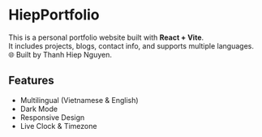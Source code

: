 # HiepPortfolio

This is a personal portfolio website built with **React + Vite**.  
It includes projects, blogs, contact info, and supports multiple languages.  
🌐 Built by Thanh Hiep Nguyen.

## Features
- Multilingual (Vietnamese & English)
- Dark Mode
- Responsive Design
- Live Clock & Timezone
